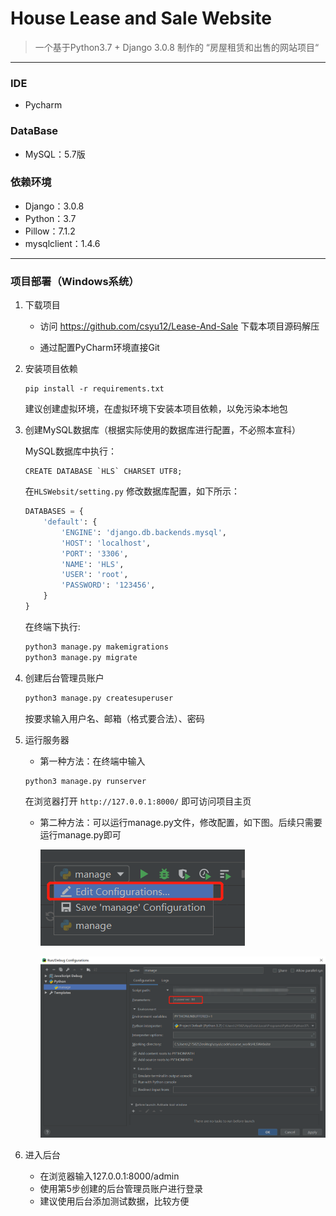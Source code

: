 #  House Lease and Sale Website

> 一个基于Python3.7 + Django 3.0.8 制作的 “房屋租赁和出售的网站项目“

------

### IDE
- Pycharm

### DataBase
- MySQL：5.7版

### 依赖环境
- Django：3.0.8
- Python：3.7
- Pillow：7.1.2
- mysqlclient：1.4.6


------

### 项目部署（Windows系统）

1. 下载项目

    * 访问 https://github.com/csyu12/Lease-And-Sale 下载本项目源码解压

    * 通过配置PyCharm环境直接Git

2. 安装项目依赖

   ```
   pip install -r requirements.txt
   ```
   建议创建虚拟环境，在虚拟环境下安装本项目依赖，以免污染本地包

3. 创建MySQL数据库（根据实际使用的数据库进行配置，不必照本宣科）

    MySQL数据库中执行：

    ```mysql
    CREATE DATABASE `HLS` CHARSET UTF8;
    ```

    在`HLSWebsit/setting.py` 修改数据库配置，如下所示：

    ```python
    DATABASES = {
        'default': {
            'ENGINE': 'django.db.backends.mysql',
            'HOST': 'localhost',
            'PORT': '3306',
            'NAME': 'HLS',
            'USER': 'root',
            'PASSWORD': '123456',
        }
    }
    ```

    在终端下执行:

    ```python
    python3 manage.py makemigrations
    python3 manage.py migrate
    ```

4. 创建后台管理员账户

    ```python
    python3 manage.py createsuperuser
    ```

    按要求输入用户名、邮箱（格式要合法）、密码

5. 运行服务器

   * 第一种方法：在终端中输入

   ```python
   python3 manage.py runserver
   ```

   在浏览器打开 `http://127.0.0.1:8000/` 即可访问项目主页

   * 第二种方法：可以运行manage.py文件，修改配置，如下图。后续只需要运行manage.py即可

     ![Image text](README_IMG/3.png)

     ![Image text](README_IMG/manage.jpg)

6. 进入后台

   - 在浏览器输入127.0.0.1:8000/admin
   - 使用第5步创建的后台管理员账户进行登录
   - 建议使用后台添加测试数据，比较方便